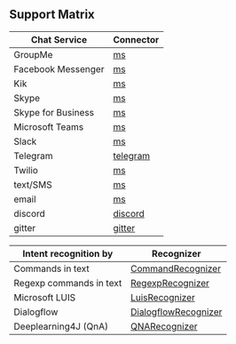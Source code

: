 ## Support Matrix

| Chat Service            | Connector | 
|-------------------------|----|
| GroupMe                 | [ms](https://github.com/hkuhn42/bottery/tree/master/bottery.connector.ms) |
| Facebook Messenger      | [ms](https://github.com/hkuhn42/bottery/tree/master/bottery.connector.ms) |
| Kik                     | [ms](https://github.com/hkuhn42/bottery/tree/master/bottery.connector.ms) |
| Skype                   | [ms](https://github.com/hkuhn42/bottery/tree/master/bottery.connector.ms) |
| Skype for Business      | [ms](https://github.com/hkuhn42/bottery/tree/master/bottery.connector.ms) |
| Microsoft Teams         | [ms](https://github.com/hkuhn42/bottery/tree/master/bottery.connector.ms) |
| Slack                   | [ms](https://github.com/hkuhn42/bottery/tree/master/bottery.connector.ms) |
| Telegram                | [telegram](https://github.com/hkuhn42/bottery/tree/master/bottery.connector.telegram)|
| Twilio                  | [ms](https://github.com/hkuhn42/bottery/tree/master/bottery.connector.ms) |
| text/SMS                | [ms](https://github.com/hkuhn42/bottery/tree/master/bottery.connector.ms) |
| email                   | [ms](https://github.com/hkuhn42/bottery/tree/master/bottery.connector.ms) |
| discord                 | [discord](https://github.com/hkuhn42/bottery/tree/master/bottery.connector.discord) |
| gitter                  | [gitter](https://github.com/hkuhn42/bottery/tree/master/bottery.connector.gitter) |

| Intent recognition by  | Recognizer |
|------------------------|------------|
| Commands in text       | [CommandRecognizer](https://github.com/hkuhn42/bottery/tree/master/bottery.core/rocks/bottery/bot/recognizers) |
| Regexp commands in text| [RegexpRecognizer](https://github.com/hkuhn42/bottery/tree/master/bottery.core/rocks/bottery/bot/recognizers) |
| Microsoft LUIS         | [LuisRecognizer](https://github.com/hkuhn42/bottery/tree/master/bottery.recognizer.luis) |
| Dialogflow             | [DialogflowRecognizer](https://github.com/hkuhn42/bottery/tree/master/bottery.recognizer.dialogflow) |
| Deeplearning4J (QnA)   | [QNARecognizer](https://github.com/hkuhn42/bottery/tree/master/bottery.recognizer.dl4j) | 

 